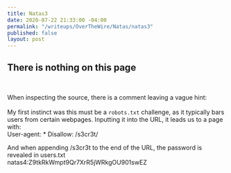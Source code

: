 ```yaml
---
title: Natas3
date: 2020-07-22 21:33:00 -04:00
permalink: "/writeups/OverTheWire/Natas/natas3"
published: false
layout: post
---
```


## There is nothing on this page
<br/>

When inspecting the source, there is a comment leaving a vague hint:
<br/>
*<!-- No more information leaks!! Not even Google will find it this time... -->*
<br/>
My first instinct was this must be a `robots.txt` challenge, as it typically bars users from certain webpages. Inputting it into the URL, it leads us to a page with:
</br>
User-agent: *
Disallow: /s3cr3t/
<br/>

And when appending /s3cr3t to the end of the URL, the password is revealed in users.txt 
<br/>
natas4:Z9tkRkWmpt9Qr7XrR5jWRkgOU901swEZ
<br/>